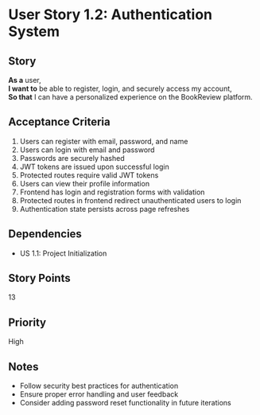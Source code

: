 # User Story 1.2: Authentication System

## Story
**As a** user,  
**I want to** be able to register, login, and securely access my account,  
**So that** I can have a personalized experience on the BookReview platform.

## Acceptance Criteria
1. Users can register with email, password, and name
2. Users can login with email and password
3. Passwords are securely hashed
4. JWT tokens are issued upon successful login
5. Protected routes require valid JWT tokens
6. Users can view their profile information
7. Frontend has login and registration forms with validation
8. Protected routes in frontend redirect unauthenticated users to login
9. Authentication state persists across page refreshes

## Dependencies
- US 1.1: Project Initialization

## Story Points
13

## Priority
High

## Notes
- Follow security best practices for authentication
- Ensure proper error handling and user feedback
- Consider adding password reset functionality in future iterations
